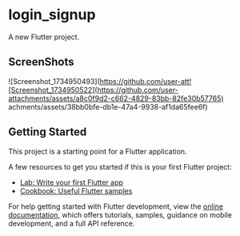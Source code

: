 # login_signup

A new Flutter project.

## ScreenShots
![Screenshot_1734950493](https://github.com/user-att![Screenshot_1734950522](https://github.com/user-attachments/assets/a8c0f9d2-c662-4829-83bb-82fe30b57765)
achments/assets/38bb0bfe-db1e-47a4-9938-af1da65fee6f)


## Getting Started

This project is a starting point for a Flutter application.

A few resources to get you started if this is your first Flutter project:

- [Lab: Write your first Flutter app](https://docs.flutter.dev/get-started/codelab)
- [Cookbook: Useful Flutter samples](https://docs.flutter.dev/cookbook)

For help getting started with Flutter development, view the
[online documentation](https://docs.flutter.dev/), which offers tutorials,
samples, guidance on mobile development, and a full API reference.

